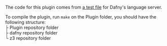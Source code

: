 The code for this plugin comes from [a test file](https://github.com/dafny-lang/dafny/blob/master/Source/DafnyLanguageServer.Test/_plugins/PluginsTest.cs) for Dafny's language server.

To compile the plugin, run `make` on the Plugin folder, you should have the following structure:  
├ Plugin repository folder  
├ dafny repository folder  
└ z3 repository folder  

